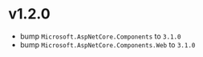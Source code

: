 # v1.2.0

- bump `Microsoft.AspNetCore.Components` to `3.1.0`
- bump `Microsoft.AspNetCore.Components.Web` to `3.1.0`
